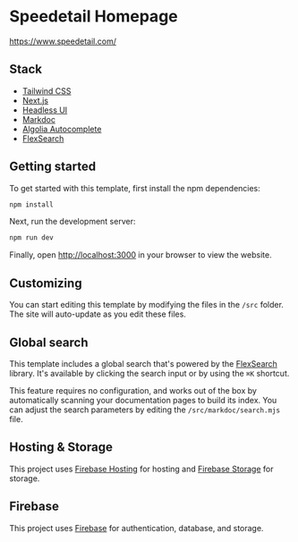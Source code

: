 # Speedetail Homepage

<https://www.speedetail.com/>

## Stack

- [Tailwind CSS](https://tailwindcss.com)
- [Next.js](https://nextjs.org)
- [Headless UI](https://headlessui.dev)
- [Markdoc](https://markdoc.io)
- [Algolia Autocomplete](https://www.algolia.com/doc/ui-libraries/autocomplete/introduction/what-is-autocomplete/)
- [FlexSearch](https://github.com/nextapps-de/flexsearch)

## Getting started

To get started with this template, first install the npm dependencies:

```bash
npm install
```

Next, run the development server:

```bash
npm run dev
```

Finally, open [http://localhost:3000](http://localhost:3000) in your browser to view the website.

## Customizing

You can start editing this template by modifying the files in the `/src` folder. The site will auto-update as you edit these files.

## Global search

This template includes a global search that's powered by the [FlexSearch](https://github.com/nextapps-de/flexsearch) library. It's available by clicking the search input or by using the `⌘K` shortcut.

This feature requires no configuration, and works out of the box by automatically scanning your documentation pages to build its index. You can adjust the search parameters by editing the `/src/markdoc/search.mjs` file.

## Hosting & Storage

This project uses [Firebase Hosting](https://firebase.google.com/products/hosting) for hosting and [Firebase Storage](https://firebase.google.com/products/storage) for storage.

## Firebase

This project uses [Firebase](https://firebase.google.com) for authentication, database, and storage.
